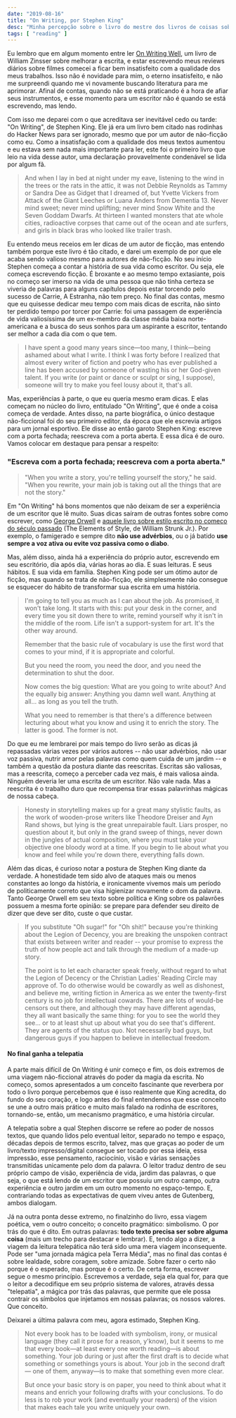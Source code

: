 ```yaml
---
date: "2019-08-16"
title: "On Writing, por Stephen King"
desc: "Minha percepção sobre o livro do mestre dos livros de coisas sobrenaturais (e best sellers)."
tags: [ "reading" ]
---
```

Eu lembro que em algum momento entre ler [On Writing Well](/on-writing-well), um livro de William Zinsser sobre melhorar a escrita, e estar escrevendo meus reviews diários sobre filmes comecei a ficar bem insatisfeito com a qualidade dos meus trabalhos. Isso não é novidade para mim, o eterno insatisfeito, e não me surpreendi quando me vi novamente buscando literatura para me aprimorar. Afinal de contas, quando não se está praticando é a hora de afiar seus instrumentos, e esse momento para um escritor não é quando se está escrevendo, mas lendo.

Com isso me deparei com o que acreditava ser inevitável cedo ou tarde: "On Writing", de Stephen King. Ele já era um livro bem citado nas rodinhas do Hacker News para ser ignorado, mesmo que por um autor de não-ficção como eu. Como a insatisfação com a qualidade dos meus textos aumentou e eu estava sem nada mais importante para ler, este foi o primeiro livro que leio na vida desse autor, uma declaração provavelmente condenável se lida por algum fã.

> And when I lay in bed at night under my eave, listening to the wind in the trees or the rats in the attic, it was not Debbie Reynolds as Tammy or Sandra Dee as Gidget that I dreamed of, but Yvette Vickers from Attack of the Giant Leeches or Luana Anders from Dementia 13. Never mind sweet; never mind uplifting; never mind Snow White and the Seven Goddam Dwarfs. At thirteen I wanted monsters that ate whole cities, radioactive corpses that came out of the ocean and ate surfers, and girls in black bras who looked like trailer trash.

Eu entendo meus receios em ler dicas de um autor de ficção, mas entendo também porque este livro é tão citado, e darei um exemplo de por que ele acaba sendo valioso mesmo para autores de não-ficção. No seu início Stephen começa a contar a história de sua vida como escritor. Ou seja, ele começa escrevendo ficção. É broxante e ao mesmo tempo extasiante, pois no começo ser imerso na vida de uma pessoa que não tinha certeza se viveria de palavras para alguns capítulos depois estar torcendo pelo sucesso de Carrie, A Estranha, não tem preço. No final das contas, mesmo que eu quisesse dedicar meu tempo com mais dicas de escrita, não sinto ter perdido tempo por torcer por Carrie: foi uma passagem de experiência de vida valiosíssima de um ex-membro da classe média baixa norte-americana e a busca do seus sonhos para um aspirante a escritor, tentando ser melhor a cada dia com o que tem.

> I have spent a good many years since—too many, I think—being ashamed about what I write. I think I was forty before I realized that almost every writer of fiction and poetry who has ever published a line has been accused by someone of wasting his or her God-given talent. If you write (or paint or dance or sculpt or sing, I suppose), someone will try to make you feel lousy about it, that's all.

Mas, experiências à parte, o que eu queria mesmo eram dicas. E elas começam no núcleo do livro, entitulado "On Writing", que é onde a coisa começa de verdade. Antes disso, na parte biográfica, o único destaque não-ficcional foi do seu primeiro editor, da época que ele escrevia artigos para um jornal esportivo. Ele disse ao então garoto Stephen King: escreve com a porta fechada; reescreva com a porta aberta. E essa dica é de ouro. Vamos colocar em destaque para pensar a respeito:

### "Escreva com a porta fechada; reescreva com a porta aberta."

> "When you write a story, you're telling yourself the story," he said. "When you rewrite, your main job is taking out all the things that are not the story."

Em "On Writing" há bons momentos que não deixam de ser a experiência de um escritor que lê muito. Suas dicas saíram de outras fontes sobre como escrever, como [George Orwell](/george-orwell-politics-and-the-english-language) e [aquele livro sobre estilo escrito no começo do século passado](https://en.wikipedia.org/wiki/The_Elements_of_Style) (The Elements of Style, de William Strunk Jr.). Por exemplo, o famigerado e sempre dito **não use advérbios**, ou o já batido **use sempre a voz ativa ou evite voz passiva como o diabo**.

Mas, além disso, ainda há a experiência do próprio autor, escrevendo em seu escritório, dia após dia, várias horas ao dia. E suas leituras. E seus hábitos. E sua vida em família. Stephen King pode ser um ótimo autor de ficção, mas quando se trata de não-ficção, ele simplesmente não consegue se esquecer do hábito de transformar sua escrita em uma história.

> I'm going to tell you as much as I can about the job. As promised, it won't take long. It starts with this: put your desk in the corner, and every time you sit down there to write, remind yourself why it isn't in the middle of the room. Life isn't a support-system for art. It's the other way around.
> 
> Remember that the basic rule of vocabulary is use the first word that comes to your mind, if it is appropriate and colorful.
> 
> But you need the room, you need the door, and you need the determination to shut the door.
> 
> Now comes the big question: What are you going to write about? And the equally big answer: Anything you damn well want. Anything at all... as long as you tell the truth.
> 
> What you need to remember is that there's a difference between lecturing about what you know and using it to enrich the story. The latter is good. The former is not.

Do que eu me lembrarei por mais tempo do livro serão as dicas já repassadas várias vezes por vários autores -- não usar advérbios, não usar voz passiva, nutrir amor pelas palavras como quem cuida de um jardim -- e também a questão da postura diante das reescritas. Escritas são valiosas, mas a reescrita, começo a perceber cada vez mais, é mais valiosa ainda. Ninguém deveria ler uma escrita de um escritor. Não vale nada. Mas a reescrita é o trabalho duro que recompensa tirar essas palavrinhas mágicas de nossa cabeça.

> Honesty in storytelling makes up for a great many stylistic faults, as the work of wooden-prose writers like Theodore Dreiser and Ayn Rand shows, but lying is the great unrepairable fault. Liars prosper, no question about it, but only in the grand sweep of things, never down in the jungles of actual composition, where you must take your objective one bloody word at a time. If you begin to lie about what you know and feel while you're down there, everything falls down.

Além das dicas, é curioso notar a postura de Stephen King diante da verdade. A honestidade tem sido alvo de ataques mais ou menos constantes ao longo da história, e ironicamente vivemos mais um período de politicamente correto que visa higienizar novamente o dom da palavra. Tanto George Orwell em seu texto sobre política e King sobre os palavrões possuem a mesma forte opinião: se prepare para defender seu direito de dizer que deve ser dito, custe o que custar.

> If you substitute "Oh sugar!" for "Oh shit!" because you're thinking about the Legion of Decency, you are breaking the unspoken contract that exists between writer and reader -- your promise to express the truth of how people act and talk through the medium of a made-up story.
> 
> The point is to let each character speak freely, without regard to what the Legion of Decency or the Christian Ladies' Reading Circle may approve of. To do otherwise would be cowardly as well as dishonest, and believe me, writing fiction in America as we enter the twenty-first century is no job for intellectual cowards. There are lots of would-be censors out there, and although they may have different agendas, they all want basically the same thing: for you to see the world they see... or to at least shut up about what you do see that's different. They are agents of the status quo. Not necessarily bad guys, but dangerous guys if you happen to believe in intellectual freedom.

#### No final ganha a telepatia

A parte mais difícil de On Writing é unir começo e fim, os dois extremos de uma viagem não-ficcional através do poder da magia da escrita. No começo, somos apresentados a um conceito fascinante que reverbera por todo o livro porque percebemos que é isso realmente que King acredita, do fundo do seu coração, e logo antes do final entendemos que esse conceito se une a outro mais prático e muito mais falado na rodinha de escritores, tornando-se, então, um mecanismo pragmático, e uma história circular.

A telepatia sobre a qual Stephen discorre se refere ao poder de nossos textos, que quando lidos pelo eventual leitor, separado no tempo e espaço, décadas depois de termos escrito, talvez, mas que graças ao poder de um livro/texto impresso/digital consegue ser tocado por essa ideia, essa impressão, esse pensamento, raciocínio, visão e várias sensações transmitidas unicamente pelo dom da palavra. O leitor traduz dentro de seu próprio campo de visão, experiência de vida, jardim das palavras, o que seja, o que está lendo de um escritor que possuiu um outro campo, outra experiência e outro jardim em um outro momento no espaço-tempo. E, contrariando todas as expectativas de quem viveu antes de Gutenberg, ambos dialogam.

Já na outra ponta desse extremo, no finalzinho do livro, essa viagem poética, vem o outro conceito; o conceito pragmático: simbolismo. O por trás do que é dito. Em outras palavras: **todo texto precisa ser sobre alguma coisa** (mais um trecho para destacar e lembrar). E, tendo algo a dizer, a viagem da leitura telepática não terá sido uma mera viagem inconsequente. Pode ser "uma jornada mágica pela Terra Média", mas no final das contas é sobre lealdade, sobre coragem, sobre amizade. Sobre fazer o certo não porque é o esperado, mas porque é o certo. De certa forma, escrever segue o mesmo princípio. Escrevemos a verdade, seja ela qual for, para que o leitor a decodifique em seu próprio sistema de valores, através dessa "telepatia", a mágica por trás das palavras, que permite que ele possa contrair os símbolos que injetamos em nossas palavras; os nossos valores. Que conceito.

Deixarei a última palavra com meu, agora estimado, Stephen King.

> Not every book has to be loaded with symbolism, irony, or musical language (they call it prose for a reason, y'know), but it seems to me that every book—at least every one worth reading—is about something. Your job during or just after the first draft is to decide what something or somethings yours is about. Your job in the second draft— one of them, anyway—is to make that something even more clear.
> 
> But once your basic story is on paper, you need to think about what it means and enrich your following drafts with your conclusions. To do less is to rob your work (and eventually your readers) of the vision that makes each tale you write uniquely your own.

